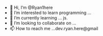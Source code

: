- 👋 Hi, I’m @Ryan1here
- 👀 I’m interested to learn programming ...
- 🌱 I’m currently learning ... js.
- 💞️ I’m looking to collaborate on ...
- 📫 How to reach me ...dev.ryan.here@gmail

<!---
Ryan1here/Ryan1here is a ✨ special ✨ repository because its `README.md` (this file) appears on your GitHub profile.
You can click the Preview link to take a look at your changes.
--->
